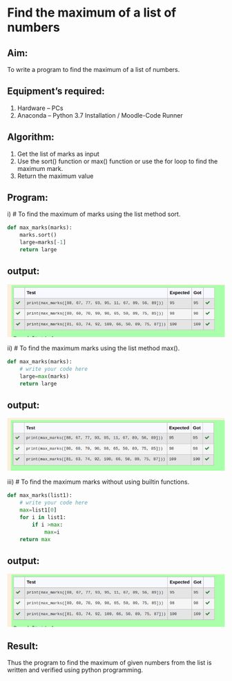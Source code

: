 # Find the maximum of a list of numbers
## Aim:
To write a program to find the maximum of a list of numbers.
## Equipment’s required:
1.	Hardware – PCs
2.	Anaconda – Python 3.7 Installation / Moodle-Code Runner
## Algorithm:
1.	Get the list of marks as input
2.	Use the sort() function or max() function or use the for loop to find the maximum mark.
3.	Return the maximum value
## Program:

i)	# To find the maximum of marks using the list method sort.
```python
def max_marks(marks):
    marks.sort()
    large=marks[-1]
    return large
```
## output:
![output](./max%20marks.png)

ii)	# To find the maximum marks using the list method max().
```Python
def max_marks(marks):
    # write your code here
    large=max(marks)
    return large
```
## output:
![output](./max%20using%20list.png)

iii) # To find the maximum marks without using builtin functions.

```Python
def max_marks(list1):
    # write your code here
    max=list1[0]
    for i in list1:
        if i >max:
            max=i
    return max
```
## output:
![output](./max%20marks.png)

## Result:
Thus the program to find the maximum of given numbers from the list is written and verified using python programming.